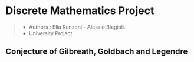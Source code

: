 
# Discrete Mathematics Project 
> * Authors : Elia Renzoni -  Alessio Biagioli.
> * University Project.

## Conjecture of Gilbreath, Goldbach and Legendre

